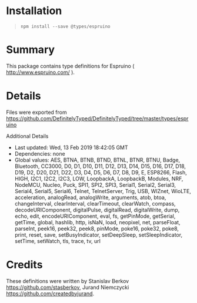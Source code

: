 # Installation
> `npm install --save @types/espruino`

# Summary
This package contains type definitions for Espruino ( http://www.espruino.com/ ).

# Details
Files were exported from https://github.com/DefinitelyTyped/DefinitelyTyped/tree/master/types/espruino

Additional Details
 * Last updated: Wed, 13 Feb 2019 18:42:05 GMT
 * Dependencies: none
 * Global values: AES, BTNA, BTNB, BTND, BTNL, BTNR, BTNU, Badge, Bluetooth, CC3000, D0, D1, D10, D11, D12, D13, D14, D15, D16, D17, D18, D19, D2, D20, D21, D22, D3, D4, D5, D6, D7, D8, D9, E, ESP8266, Flash, HIGH, I2C1, I2C2, I2C3, LOW, LoopbackA, LoopbackB, Modules, NRF, NodeMCU, Nucleo, Puck, SPI1, SPI2, SPI3, Serial1, Serial2, Serial3, Serial4, Serial5, Serial6, Telnet, TelnetServer, Trig, USB, WIZnet, WioLTE, acceleration, analogRead, analogWrite, arguments, atob, btoa, changeInterval, clearInterval, clearTimeout, clearWatch, compass, decodeURIComponent, digitalPulse, digitalRead, digitalWrite, dump, echo, edit, encodeURIComponent, eval, fs, getPinMode, getSerial, getTime, global, hashlib, http, isNaN, load, neopixel, net, parseFloat, parseInt, peek16, peek32, peek8, pinMode, poke16, poke32, poke8, print, reset, save, setBusyIndicator, setDeepSleep, setSleepIndicator, setTime, setWatch, tls, trace, tv, url

# Credits
These definitions were written by Stanislav Berkov <https://github.com/stasberkov>, Jurand Niemczycki <https://github.com/createdbyjurand>.
